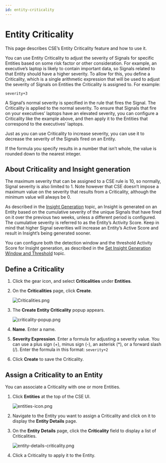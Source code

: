```yaml
---
id: entity-criticality
---
```


# Entity Criticality

This page describes CSE’s Entity Criticality feature and how to use it.

You can use Entity Criticality to adjust the severity of Signals for specific Entities based on some risk factor or other consideration. For example, an executive’s laptop is likely to contain important data, so Signals related to that Entity should have a higher severity. To allow for this, you define a Criticality, which is a single arithmetic expression that will be used to adjust the severity of Signals on Entities the Criticality is assigned to. For example:

`severity+3`

A Signal’s normal severity is specified in the rule that fires the Signal. The Criticality is applied to the normal severity. To ensure that Signals that fire on your executives’ laptops have an elevated severity, you can configure a Criticality like the example above, and then apply it to the Entities that correspond to the executives’ laptops. 

Just as you can use Criticality to increase severity, you can use it to decrease the severity of the Signals fired on an Entity.

If the formula you specify results in a number that isn’t whole, the value is rounded down to the nearest integer. 

## About Criticality and Insight generation

The maximum severity that can be assigned to a CSE rule is 10, so normally, Signal severity is also limited to 1. Note however that CSE doesn’t impose a maximum value on the severity that results from a Criticality, although the minimum value will always be 0. 

As described in the [Insight Generation](insight-generation-process.md) topic, an Insight is generated on an Entity based on the cumulative severity of the unique Signals that have fired on it over the previous two weeks, unless a different period is configured. The cumulative
severity is referred to as the Entity’s Activity Score. Keep in mind that higher Signal severities will increase an Entity’s Active Score and result in Insight’s being generated sooner. 

You can configure both the detection window and the threshold Activity Score for Insight generation, as described in the [Set Insight Generation Window and Threshold](set-insight-generation-window-threshold.md) topic.

## Define a Criticality

1. Click the gear icon, and select **Criticalities** under **Entities**.
1. On the **Criticalities** page, click **Create**. 

    ![Criticalities.png](/img/cse/Criticalities.png)
1. The **Create Entity Criticality** popup appears.

    ![criticality-popup.png](/img/cse/criticality-popup.png)
1. **Name**. Enter a name. 
1. **Severity Expression**. Enter a formula for adjusting a severity value. You can use a plus sign (+), minus sign (-), an asterisk (\*), or a forward slash (/). Enter the formula in this format:   `severity+2 `
1. Click **Create** to save the Criticality.

## Assign a Criticality to an Entity

You can associate a Criticality with one or more Entities. 

1. Click **Entities** at the top of the CSE UI.

    ![entities-icon.png](/img/cse/entities-icon.png)
1. Navigate to the Entity you want to assign a Criticality and click on it to display the **Entity Details** page. 
1. On the **Entity Details** page, click the **Criticality** field to display a list of Criticalities.

    ![entity-details-criticality.png](/img/cse/entity-details-criticality.png)
1. Click a Criticality to apply it to the Entity.

